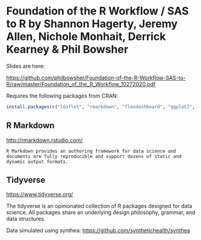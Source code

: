 # Foundation of the R Workflow / SAS to R by Shannon Hagerty, Jeremy Allen, Nichole Monhait, Derrick Kearney & Phil Bowsher

Slides are here:

https://github.com/philbowsher/Foundation-of-the-R-Workflow-SAS-to-R/raw/master/Foundation_of_the_R_Workflow_10272020.pdf

Requires the following packages from CRAN:

```r
install.packages(c("leaflet", "rmarkdown", "flexdashboard", "ggplot2", "plotly", "tidyverse"))
``` 

## **R Markdown**

http://rmarkdown.rstudio.com/
  
    R Markdown provides an authoring framework for data science and documents are fully reproducible and support dozens of static and dynamic output formats.
    
## **Tidyverse**

https://www.tidyverse.org/

  The tidyverse is an opinionated collection of R packages designed for data science. All packages share an underlying design philosophy, grammar, and data structures. 

Data simulated using synthea: https://github.com/synthetichealth/synthea

